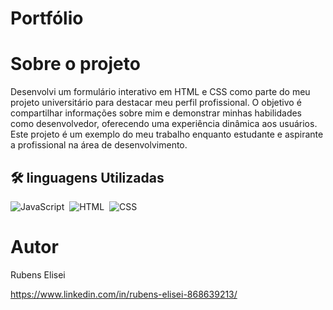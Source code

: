 # Portfólio

# Sobre o projeto
Desenvolvi um formulário interativo em HTML e CSS como parte do meu projeto universitário para destacar meu perfil profissional. O objetivo é compartilhar informações sobre mim e demonstrar minhas habilidades como desenvolvedor, oferecendo uma experiência dinâmica aos usuários. Este projeto é um exemplo do meu trabalho enquanto estudante e aspirante a profissional na área de desenvolvimento.



## 🛠 linguagens Utilizadas
![JavaScript](https://img.shields.io/badge/-JavaScript-05122A?style=flat&logo=javascript)&nbsp;
![HTML](https://img.shields.io/badge/-HTML-05122A?style=flat&logo=HTML5)&nbsp;
![CSS](https://img.shields.io/badge/-CSS-05122A?style=flat&logo=CSS3&logoColor=1572B6)&nbsp;


# Autor

Rubens Elisei

https://www.linkedin.com/in/rubens-elisei-868639213/


